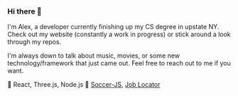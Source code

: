 ### Hi there 👋
I'm Alex, a developer currently finishing up my CS degree in upstate NY. Check out my website (constantly a work in progress) or stick around a look through my repos. 

I'm always down to talk about music, movies, or some new technology/framework that just came out. Feel free to reach out to me if you want.

🌱 React, Three.js, Node.js
🔭 [Soccer-JS](https://github.com/alex-zaykowski/Soccer-JS), [Job Locator](https://github.com/alex-zaykowski/REST_API)
<!--
**alex-zaykowski/alex-zaykowski** is a ✨ _special_ ✨ repository because its `README.md` (this file) appears on your GitHub profile.

Here are some ideas to get you started:

- 🔭 I’m currently working on ...
- 🌱 I’m currently learning ...
- 👯 I’m looking to collaborate on ...
- 🤔 I’m looking for help with ...
- 💬 Ask me about ...
- 📫 How to reach me: ...
- 😄 Pronouns: ...
- ⚡ Fun fact: ...
-->
